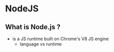 # NodeJS

## What is Node.js ?

* is a JS runtime built on Chrome's V8 JS engine
  * language vs runtime